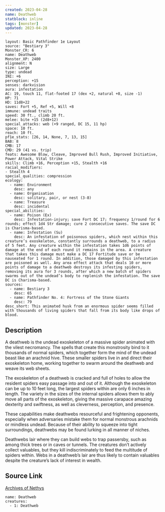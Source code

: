 ```yaml
---
created: 2023-04-28
name: Deathweb
statblock: inline
tags: [monster]
updated: 2023-04-28
---
```

```statblock
layout: Basic Pathfinder 1e Layout
source: "Bestiary 3"
Monster_CR: 6
name: Deathweb
Monster_XP: 2400
alignment: N
size: Large
type: undead
INI: +6
perception: +15
senses: darkvision
aura: infestation
AC: 19, touch 11, flat-footed 17 (dex +2, natural +8, size -1)
HP: 71
HD: 11d8+22
saves: Fort +5, Ref +5, Will +8
immune: undead traits
speed: 30 ft., climb 20 ft.
melee: bite +15 (2d8+12)
special_attacks: web (+9 ranged, DC 15, 11 hp)
space: 10 ft.
reach: 10 ft.
pf1e_stats: [26, 14, None, 7, 13, 15]
BAB: 8
CMB: 17
CMD: 29 (41 vs. trip)
feats: Awesome Blow, Cleave, Improved Bull Rush, Improved Initiative, Power Attack, Vital Strike
skills: Climb +16, Perception +15, Stealth +16
racial_modifiers:
- Stealth 4
special_qualities: compression
ecology:
  - name: Environment
    desc: any
  - name: Organisation
    desc: solitary, pair, or nest (3-8)
  - name: Treasure
    desc: incidental
special_abilities:
  - name: Poison (Ex)
    desc: Infestation-injury; save Fort DC 17; frequency 1/round for 6 rounds; effect 1d4 Str damage; cure 2 consecutive saves. The save DC is Charisma-based.
  - name: Infestation (Su)
    desc: An infestation of poisonous spiders, which nest within this creature’s exoskeleton, constantly surrounds a deathweb, to a radius of 5 feet. Any creature within the infestation takes 1d6 points of damage at the end of each round it remains in the area. A creature that takes this damage must make a DC 17 Fortitude save or be nauseated for 1 round. In addition, those damaged by this infestation are poisoned as well. Any area effect attack that deals 10 or more points of damage to a deathweb destroys its infesting spiders, removing its aura for 3 rounds, after which a new batch of spiders swarms out of the undead’s body to replenish the infestation. The save DC is Charisma-based.
sources:
  - name: Bestiary 3
    desc: 65
  - name: Pathfinder No. 4: Fortress of the Stone Giants
    desc: 79
desc_short: This animated husk from an enormous spider seems filled with thousands of living spiders that fall from its body like drops of blood.
```
## Description
A deathweb is the undead exoskeleton of a massive spider animated with the vilest necromancy. The spells that create this monstrosity bind to it thousands of normal spiders, which together form the mind of the undead beast like an arachnid hive. These smaller spiders live in and direct their exoskeleton home, working together to swarm around the deathweb and weave its web sheets.

The exoskeleton of a deathweb is cracked and full of holes to allow the resident spiders easy passage into and out of it. Although the exoskeleton can be up to 10 feet long, the largest spiders within are only 6 inches in length. The variety in the sizes of the internal spiders allows them to ably move all parts of the exoskeleton, giving the massive carapace amazing dexterity and swiftness, as well as cleverness, perception, and presence.

These capabilities make deathwebs resourceful and frightening opponents, especially when adversaries mistake them for normal monstrous arachnids or mindless undead. Because of their ability to squeeze into tight surroundings, deathwebs may be found lurking in all manner of niches.

Deathwebs lair where they can build webs to trap passersby, such as among thick trees or in caves or tunnels. The creatures don’t actively collect valuables, but they kill indiscriminately to feed the multitude of spiders within. Webs in a deathweb’s lair are thus likely to contain valuables despite the creature’s lack of interest in wealth.
## Source Link
[Archives of Nethys](https://aonprd.com/MonsterDisplay.aspx?ItemName=Deathweb)
```encounter-table
name: Deathweb
creatures:
  - 1: Deathweb
```
